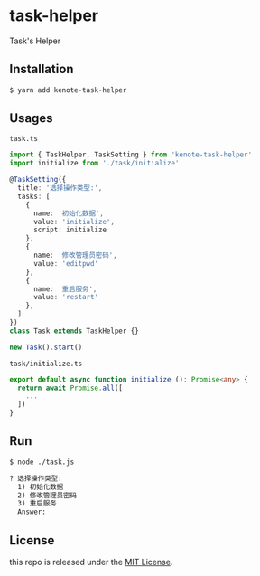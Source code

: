 # task-helper
Task's Helper

## Installation

```bash
$ yarn add kenote-task-helper
```

## Usages

`task.ts`

```ts
import { TaskHelper, TaskSetting } from 'kenote-task-helper'
import initialize from './task/initialize'

@TaskSetting({
  title: '选择操作类型:',
  tasks: [
    { 
      name: '初始化数据', 
      value: 'initialize',
      script: initialize
    },
    { 
      name: '修改管理员密码', 
      value: 'editpwd' 
    },
    { 
      name: '重启服务', 
      value: 'restart' 
    },
  ]
})
class Task extends TaskHelper {}

new Task().start()
```

`task/initialize.ts`

```ts
export default async function initialize (): Promise<any> {
  return await Promise.all([
    ...
  ])
}
```

## Run

```bash
$ node ./task.js

? 选择操作类型:
  1) 初始化数据
  2) 修改管理员密码
  3) 重启服务
  Answer: 
```

## License

this repo is released under the [MIT License](https://github.com/kenote/task-helper/blob/master/LICENSE).